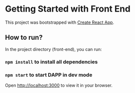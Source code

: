 # Getting Started with Front End

This project was bootstrapped with [Create React App](https://github.com/facebook/create-react-app).

## How to run? 

In the project directory (front-end), you can run:
### `npm install` to install all dependencies
### `npm start` to start DAPP in dev mode

Open [http://localhost:3000](http://localhost:3000) to view it in your browser.


